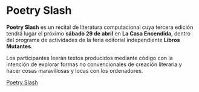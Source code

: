 # Poetry Slash

**Poetry Slash** es un recital de literatura computacional cuya tercera edición tendrá lugar el próximo **sábado 29 de abril** en **La Casa Encendida**, dentro del programa de actividades de la feria editorial independiente **Libros Mutantes**.

Los participantes leerán textos producidos mediante código con la intención de explorar formas no convencionales de creación literaria y hacer cosas maravillosas y locas con los ordenadores.

[Poetry Slash](https://poetryslash.com)
